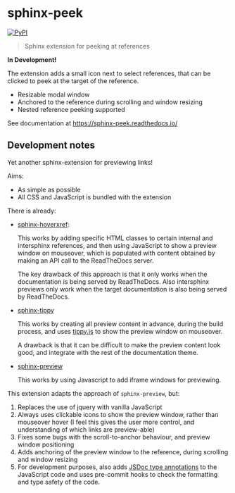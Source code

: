 # sphinx-peek

[![PyPI][pypi-badge]][pypi-link]

> Sphinx extension for peeking at references

**In Development!**

The extension adds a small icon next to select references,
that can be clicked to peek at the target of the reference.

- Resizable modal window
- Anchored to the reference during scrolling and window resizing
- Nested reference peeking supported

See documentation at <https://sphinx-peek.readthedocs.io/>


## Development notes

Yet another sphinx-extension for previewing links!

Aims:

- As simple as possible
- All CSS and JavaScript is bundled with the extension

There is already:

- [sphinx-hoverxref](https://github.com/readthedocs/sphinx-hoverxref):

  This works by adding specific HTML classes to certain internal and intersphinx references,
  and then using JavaScript to show a preview window on mouseover,
  which is populated with content obtained by making an API call to the ReadTheDocs server.

  The key drawback of this approach is that it only works when the documentation is being served by ReadTheDocs.
  Also intersphinx previews only work when the target documentation is also being served by ReadTheDocs.

- [sphinx-tippy](https://github.com/sphinx-extensions2/sphinx-tippy)

  This works by creating all preview content in advance, during the build process, and uses [tippy.js](https://atomiks.github.io/tippyjs/) to show the preview window on mouseover.

  A drawback is that it can be difficult to make the preview content look good,
  and integrate with the rest of the documentation theme.

- [sphinx-preview](https://github.com/useblocks/sphinx-preview)

  This works by using Javascript to add iframe windows for previewing.

This extension adapts the approach of `sphinx-preview`, but:

1. Replaces the use of jquery with vanilla JavaScript
2. Always uses clickable icons to show the preview window, rather than mouseover hover (I feel this gives the user more control, and understanding of which links are preview-able)
3. Fixes some bugs with the scroll-to-anchor behaviour, and preview window positioning
4. Adds anchoring of the preview window to the reference, during scrolling and window resizing
5. For development purposes, also adds [JSDoc type annotations](https://www.typescriptlang.org/docs/handbook/intro-to-js-ts.html#providing-type-hints-in-js-via-jsdoc) to the JavaScript code and uses pre-commit hooks to check the formatting and type safety of the code.

[pypi-badge]: https://img.shields.io/pypi/v/sphinx-peek.svg
[pypi-link]: https://pypi.org/project/sphinx-peek
